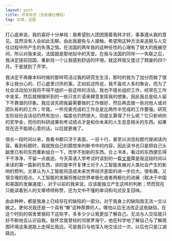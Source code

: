 ```yaml
---
layout: post
title: 开学杂念（负能量吐槽贴）
tag: 日常，法国
---
```

打心底来说，我的喜好十分单纯：我希望别人团团围着我转才好，事事遵从我的意见。显然没有人会如此无聊。由此我避免与人接触，希望用这种方法来逃脱与人交往过程中所产生的失落之情。在法国的两年我的这种任性的心理有了很大的施展空间，所以对我来说，法国就是那地狱中的天堂。在我与法国的同伴一一失联之后，我决定提前回国，重新找一个让我感到舒适的环境。就这样我又度过了颓废的四个月。于是就到了开学。

我决定不再像本科时候的那样苟活过我的研究生生活，那时的我为了加分而做了很多让我分心的、打心底里讨厌的事。正如前述所说，我不喜欢人多的聚会，而为了社会活动加分我将不得不组织一些这样的活动。我也不擅长组织工作，经常在工作中发呆，然后就根据听到的一些只言片语来肆意发挥我的想象。因此我总是给人留下不靠谱的印象。我应该先把我最需要做的工作做好，然后再去做一些对他人或对团队有利的工作；毕竟，一件完美完成的工作总是比两件半完成的工作要强。研究生阶段社会活动仍然有加分，幅度也仍然很大，但是又算得了什么呢？它只影响你的奖学金，而你的科研成果和考试绩点才是和你未来的人生息息相关的东西。如果现在还不能顺心意的话，以后就更难了。

很长一段时间以来，我看书都只浮于表面，一目十行，甚至以浏览标题代替阅读内容。看到标题时，我就按自己的臆想来判断书中的内容，因此读书也只是把自己头脑里已有的东西重新组合一下，而学不到新的东西。合上书本，看过的东西便忘得干干净净，不留一点痕迹。今天英语入学考试时读到的一篇[文章](http://news.163.com/17/0626/14/CNS4FONE000187VE.html)算是我这段时间以来读的第一篇新的东西，讲的是李开复博士对于人工智能发展对人类社会产生的影响的预判。文章认为人工智能将造成未来世界经济差距的进一步拉大。很有趣，又很合理的观点。人工智能的发展将推动世界单极化或者两极化的进展（取决于中国和美国的发展速度），对于以前的我来说，应该能独立产生这样的判断；然而现在只能读着别人的文章啧啧称赞，还为文中不懂的单词和句式反复回味。

由此种种，都是我身上已经存在的缺陷的一部分。对于我身上的缺陷我无法一文以敝之。更何况我还是一个具有“懒”这种原罪的人。哪怕以后无法改正这些缺陷，在这个时刻的宿舍里我码下这些字，多多少少让我更加了解自己。无法与人交往就只好不断地去认识自我。我怀念我曾经的邻居罗海宁，他在科学地了解自己与了解周围环境这条道路上走得比我远。可是我只与他深入地交谈过一次，以后也只是江湖路远。